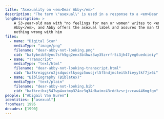 ```yaml
---
title: "Asexuality on <em>Dear Abby</em>"
description: "The term \"asexual\" is used in a response to a <em>Dear Abby</em> letter"
longDescription: >
    A 53-year-old man with "no feelings for men or women" writes to <em>Dear
    Abby</em>, and Abby offers the asexual label and assures the man there's
    nothing wrong with him
files:
  - name: "Digital Scan"
    mediaType: "image/png"
    filename: "dear-abby-not-looking.png"
    cid: "bafybeib5dynu7sfh5gq2enx3b4hwz3wy35zrrfr5i3jh47yeg6uedcieiy"
  - name: "Transcript"
    mediaType: "text/html"
    filename: "dear-abby-not-looking-transcript.html"
    cid: "bafkreiggsru2jsdqucrlkyogz5oucjrl5f5ndjmcteitkfieyylkf7jx6i"
  - name: "Bibliography (Biblatex)"
    mediaType: "text/plain"
    filename: "dear-abby-not-looking.bib"
    cid: "bafkreibxj547wp4uxtmp324oz3q34dkaimz43rddkzsrjzzcaw446mgfgm"
people: ["Abigail Van Buren"]
identities: ["asexual"]
fromYear: 1995
decades: [1990]
---
```

